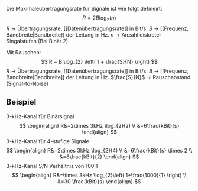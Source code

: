 Die Maximaleübertragungsrate für Signale ist wie folgt defineirt:
$$
R = 2B \log_{2} (n)
$$
$R$ -> Übertragungsrate, [[Datenübertragungsrate]] in Bit/s.
$B$ -> [[Frequenz, Bandbreite|Bandbreite]] der Leitung in Hz.
$n$ -> Anzahl diskreter Singalstufen (Bei Binär 2)


Mit Rauschen:
$$
R = B \log_{2} \left( 1 + \frac{S}{N} \right)
$$$R$ -> Übertragungsrate, [[Datenübertragungsrate]] in Bit/s.
$B$ -> [[Frequenz, Bandbreite|Bandbreite]] der Leitung in Hz.
$\frac{S}{N}$ -> Rauschabstand (Signal-to-Noise)

## Beispiel
3-kHz-Kanal für Binärsignal
$$
\begin{align}
R&=2\times 3kHz \log_{2}(2) \\
&=6\frac{kBit}{s}
\end{align}
$$
3-kHz-Kanal für 4-stufige Signale
$$
\begin{align}
R&=2\times 3kHz \log_{2}(4) \\
&=6\frac{kBit}{s} \times 2 \\
&=8\frac{kBit}{2}
\end{align}
$$
3-kHz-Kanal S/N Verhältnis von 100:1
$$
\begin{align}
R&=\times 3kHz \log_{2}\left( 1+\frac{1000}{1} \right) \\
&=30 \frac{kBit}{s}
\end{align}
$$

